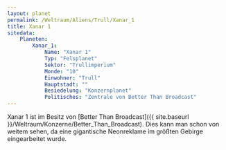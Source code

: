 ```yaml
---
layout: planet
permalink: /Weltraum/Aliens/Trull/Xanar_1
title: Xanar 1
sitedata:
    Planeten:
        Xanar_1:
            Name: "Xanar 1"
            Typ: "Felsplanet"
            Sektor: "Trullimperium"
            Monde: "10"
            Einwohner: "Trull"
            Hauptstadt: ""
            Besiedelung: "Konzernplanet"
            Politisches: "Zentrale von Better Than Broadcast"
---
```




Xanar 1 ist im Besitz von [Better Than Broadcast]({{ site.baseurl }}/Weltraum/Konzerne/Better_Than_Broadcast). Dies kann man schon von weitem sehen, da eine gigantische Neonreklame im größten Gebirge eingearbeitet wurde.
